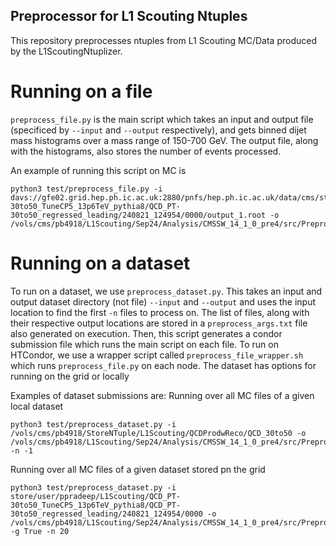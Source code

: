 ## Preprocessor for L1 Scouting Ntuples
This repository preprocesses ntuples from L1 Scouting MC/Data produced by the L1ScoutingNtuplizer.

# Running on a file
```preprocess_file.py``` is the main script which takes an input and output file (specificed by ```--input``` and ```--output``` respectively), and gets binned dijet mass histograms over a mass range of 150-700 GeV. The output file, along with the histograms, also stores the number of events processed. 

An example of running this script on MC is
```
python3 test/preprocess_file.py -i davs://gfe02.grid.hep.ph.ic.ac.uk:2880/pnfs/hep.ph.ic.ac.uk/data/cms/store/user/ppradeep/L1Scouting/QCD_PT-30to50_TuneCP5_13p6TeV_pythia8/QCD_PT-30to50_regressed_leading/240821_124954/0000/output_1.root -o /vols/cms/pb4918/L1Scouting/Sep24/Analysis/CMSSW_14_1_0_pre4/src/Preprocess/output/output_processed.root
```
# Running on a dataset
To run on a dataset, we use ```preprocess_dataset.py```. This takes an input and output dataset directory (not file) ```--input``` and ```--output``` and uses the input location to find the first ```-n``` files to process on. The list of files, along with their respective output locations are stored in a ```preprocess_args.txt``` file also generated on execution. Then, this script generates a condor submission file which runs the main script on each file. To run on HTCondor, we use a wrapper script called ```preprocess_file_wrapper.sh``` which runs ```preprocess_file.py``` on each node. The dataset has options for running on the grid or locally

Examples of dataset submissions are:
Running over all MC files of a given local dataset
```
python3 test/preprocess_dataset.py -i /vols/cms/pb4918/StoreNTuple/L1Scouting/QCDProdwReco/QCD_30to50 -o /vols/cms/pb4918/L1Scouting/Sep24/Analysis/CMSSW_14_1_0_pre4/src/Preprocess/output/QCD_30to50 -n -1
```
Running over all MC files of a given dataset stored pn the grid
```
python3 test/preprocess_dataset.py -i store/user/ppradeep/L1Scouting/QCD_PT-30to50_TuneCP5_13p6TeV_pythia8/QCD_PT-30to50_regressed_leading/240821_124954/0000 -o /vols/cms/pb4918/L1Scouting/Sep24/Analysis/CMSSW_14_1_0_pre4/src/Preprocess/output/QCD_30to50 -g True -n 20
```
